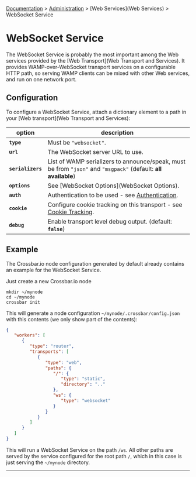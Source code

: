 [Documentation](.) > [Administration](Administration) > [Web Services](Web Services) > WebSocket Service

# WebSocket Service

The WebSocket Service is probably the most important among the Web services provided by the [Web Transport](Web Transport and Services). It provides WAMP-over-WebSocket transport services on a configurable HTTP path, so serving WAMP clients can be mixed with other Web services, and run on one network port.

## Configuration

To configure a WebSocket Service, attach a dictionary element to a path in your [Web transport](Web Transport and Services):

option | description
---|---
**`type`** | Must be `"websocket"`.
**`url`** | The WebSocket server URL to use.
**`serializers`** | List of WAMP serializers to announce/speak, must be from `"json"` and `"msgpack"` (default: **all available**)
**`options`** | See [WebSocket Options](WebSocket Options).
**`auth`** | Authentication to be used - see [Authentication](Authentication).
**`cookie`** | Configure cookie tracking on this transport - see [Cookie Tracking](Cookie-Tracking).
**`debug`** | Enable transport level debug output. (default: **`false`**)

## Example

The Crossbar.io node configuration generated by default already contains an example for the WebSocket Service.

Just create a new Crossbar.io node

    mkdir ~/mynode
    cd ~/mynode
    crossbar init

This will generate a node configuration `~/mynode/.crossbar/config.json` with this contents (we only show part of the contents):

```json
{
   "workers": [
      {
         "type": "router",
         "transports": [
            {
               "type": "web",
               "paths": {
                  "/": {
                     "type": "static",
                     "directory": ".."
                  },
                  "ws": {
                     "type": "websocket"
                  }
               }
            }
         ]
      }
   ]
}
```

This will run a WebSocket Service on the path `/ws`. All other paths are served by the service configured for the root path `/`, which in this case is just serving the `~/mynode` directory.

---

